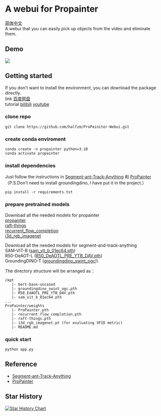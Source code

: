 # A webui for Propainter
[简体中文](./readme_zh.md)\
A webui that you can easily pick up objects from the video and eliminate them.

## Demo
![](./demo.gif)

## Getting started
If you don't want to install the environment, you can download the package directly.\
link [百度网盘](https://pan.baidu.com/s/1XkQhzCzTtzVfgQg5heQQrA?pwd=jo38 )\
tutorial [bilibili](https://www.bilibili.com/video/BV1NH4y1o7mS/) [youtube](https://www.youtube.com/watch?v=CcivHjbHIcQ)

### clone repo
```
git clone https://github.com/halfzm/ProPainiter-Webui.git
```

### create conda enviroment
```
conda create -n propainter python=3.10
conda activate propainter
```

### install dependencies
Just follow the instructions in [Segment-ant-Track-Anything](https://github.com/z-x-yang/Segment-and-Track-Anything)
 和 [ProPainter](https://github.com/sczhou/ProPainter)（P.S.Don't need to install groundingdino, I have put it in the project.）
```
pip install -r requirements.txt
```

### prepare pretrained models
Download all the needed models for propainter \
[propainter](https://github.com/sczhou/ProPainter/releases/download/v0.1.0/ProPainter.pth)\
[raft-things](https://github.com/sczhou/ProPainter/releases/download/v0.1.0/raft-things.pth)\
[recurrent_flow_completion](https://github.com/sczhou/ProPainter/releases/download/v0.1.0/recurrent_flow_completion.pth)\
[i3d_rgb_imagenet](https://github.com/sczhou/ProPainter/releases/download/v0.1.0/i3d_rgb_imagenet.pt)

Download all the needed models for segment-and-track-anything\
SAM-VIT-B ([sam_vit_b_01ec64.pth](https://dl.fbaipublicfiles.com/segment_anything/sam_vit_b_01ec64.pth))\
R50-DeAOT-L ([R50_DeAOTL_PRE_YTB_DAV.pth](https://drive.google.com/file/d/1QoChMkTVxdYZ_eBlZhK2acq9KMQZccPJ/view))\
GroundingDINO-T ([groundingdino_swint_ogc](https://huggingface.co/ShilongLiu/GroundingDINO/resolve/main/groundingdino_swint_ogc.pth))\

The directory structure will be arranged as：
```
ckpt
   |- bert-base-uncased
   |- groundingdino_swint_ogc.pth
   |- R50_EdAOTL_PRE_YTB_DAV.pth
   |- sam_vit_b_01ec64.pth
...
ProPainter/weights
   |- ProPainter.pth
   |- recurrent_flow_completion.pth
   |- raft-things.pth
   |- i3d_rgb_imagenet.pt (for evaluating VFID metric)
   |- README.md
```

### quick start
```
python app.py
```


## Reference
 - [Segment-ant-Track-Anything](https://github.com/z-x-yang/Segment-and-Track-Anything)
 - [ProPainter](https://github.com/sczhou/ProPainter)


## Star History
[![Star History Chart](https://api.star-history.com/svg?repos=halfzm/ProPainter-Webui&type=Date)](https://star-history.com/#halfzm/ProPainter-Webui&Date)